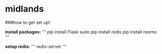 # midlands

###how to get set up!

__install packages:__
'''
pip install Flask
sudo pip install redis
pip install nexmo
'''

__setup redis:__
'''
redis-server
'''